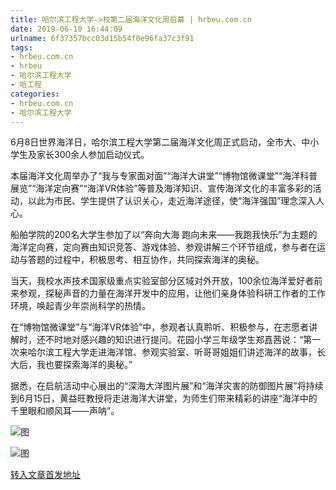 ```yaml
---
title: 哈尔滨工程大学->校第二届海洋文化周启幕 | hrbeu.com.cn
date: 2019-06-10 16:44:09
urlname: 6f37357bcc03d15b54f0e96fa37c3f91
tags: 
- hrbeu.com.cn
- hrbeu
- 哈尔滨工程大学
- 哈工程
categories:
- hrbeu.com.cn
- 哈尔滨工程大学
---
```



6月8日世界海洋日，哈尔滨工程大学第二届海洋文化周正式启动，全市大、中小学生及家长300余人参加启动仪式。

本届海洋文化周举办了“我与专家面对面”“海洋大讲堂”“博物馆微课堂”“海洋科普展览”“海洋定向赛”“海洋VR体验”等普及海洋知识、宣传海洋文化的丰富多彩的活动，以此为市民、学生提供了认识关心，走近海洋途径，使“海洋强国”理念深入人心。

船舶学院的200名大学生参加了以“奔向大海 跑向未来――我跑我快乐”为主题的海洋定向赛，定向赛由知识竞答、游戏体验、参观讲解三个环节组成，参与者在运动与答题的过程中，积极思考、相互协作，共同探索海洋的奥秘。

当天，我校水声技术国家级重点实验室部分区域对外开放，100余位海洋爱好者前来参观，探秘声音的力量在海洋开发中的应用，让他们亲身体验科研工作者的工作环境，唤起青少年崇尚科学的热情。

在“博物馆微课堂”与“海洋VR体验”中，参观者认真聆听、积极参与，在志愿者讲解时，还不时地对感兴趣的知识进行提问。花园小学三年级学生郑嚞茜说：“第一次来哈尔滨工程大学走进海洋馆、参观实验室、听哥哥姐姐们讲述海洋的故事，长大后，我也要探索海洋的奥秘。”

据悉，在启航活动中心展出的“深海大洋图片展”和“海洋灾害的防御图片展”将持续到6月15日，黄益旺教授将走进海洋大讲堂，为师生们带来精彩的讲座“海洋中的千里眼和顺风耳――声呐”。



![图](http://gongxue.cn/news/UploadFiles_4906/201906/2019061016100014.jpg)

![图](http://gongxue.cn/news/UploadFiles_4906/201906/2019061016100079.jpg)

[转入文章首发地址](http://gongxue.cn/news/2019/201906/news_195729.html)